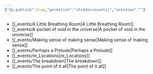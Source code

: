 ```yaml
---
{"dg-publish":true,"permalink":"/hidden/events/","noteIcon":""}
---
```



- [[_events/A Little Breathing Room\|A Little Breathing Room]]
- [[_events/A pocket of void in the universe\|A pocket of void in the universe]]
- [[_events/Making sense of making sense\|Making sense of making sense]]
- [[_events/Perhaps a Prelude\|Perhaps a Prelude]]
- [[_events/re_Locations\|re_Locations]]
- [[_events/The breakdown\|The breakdown]]
- [[_events/The point of it all\|The point of it all]]

